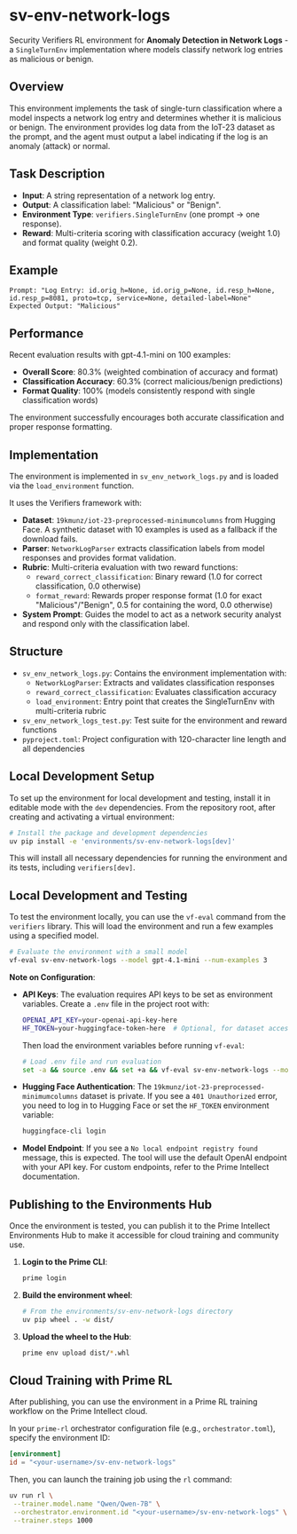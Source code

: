 # sv-env-network-logs

Security Verifiers RL environment for **Anomaly Detection in Network Logs** - a `SingleTurnEnv` implementation where models classify network log entries as malicious or benign.

## Overview

This environment implements the task of single-turn classification where a model inspects a network log entry and determines whether it is malicious or benign. The environment provides log data from the IoT-23 dataset as the prompt, and the agent must output a label indicating if the log is an anomaly (attack) or normal.

## Task Description

- **Input**: A string representation of a network log entry.
- **Output**: A classification label: "Malicious" or "Benign".
- **Environment Type**: `verifiers.SingleTurnEnv` (one prompt → one response).
- **Reward**: Multi-criteria scoring with classification accuracy (weight 1.0) and format quality (weight 0.2).

## Example

```text
Prompt: "Log Entry: id.orig_h=None, id.orig_p=None, id.resp_h=None, id.resp_p=8081, proto=tcp, service=None, detailed-label=None"
Expected Output: "Malicious"
```

## Performance

Recent evaluation results with gpt-4.1-mini on 100 examples:

- **Overall Score**: 80.3% (weighted combination of accuracy and format)
- **Classification Accuracy**: 60.3% (correct malicious/benign predictions)
- **Format Quality**: 100% (models consistently respond with single classification words)

The environment successfully encourages both accurate classification and proper response formatting.

## Implementation

The environment is implemented in `sv_env_network_logs.py` and is loaded via the `load_environment` function.

It uses the Verifiers framework with:

- **Dataset**: `19kmunz/iot-23-preprocessed-minimumcolumns` from Hugging Face. A synthetic dataset with 10 examples is used as a fallback if the download fails.
- **Parser**: `NetworkLogParser` extracts classification labels from model responses and provides format validation.
- **Rubric**: Multi-criteria evaluation with two reward functions:
  - `reward_correct_classification`: Binary reward (1.0 for correct classification, 0.0 otherwise)
  - `format_reward`: Rewards proper response format (1.0 for exact "Malicious"/"Benign", 0.5 for containing the word, 0.0 otherwise)
- **System Prompt**: Guides the model to act as a network security analyst and respond only with the classification label.

## Structure

- `sv_env_network_logs.py`: Contains the environment implementation with:
  - `NetworkLogParser`: Extracts and validates classification responses
  - `reward_correct_classification`: Evaluates classification accuracy
  - `load_environment`: Entry point that creates the SingleTurnEnv with multi-criteria rubric
- `sv_env_network_logs_test.py`: Test suite for the environment and reward functions
- `pyproject.toml`: Project configuration with 120-character line length and all dependencies

## Local Development Setup

To set up the environment for local development and testing, install it in editable mode with the `dev` dependencies. From the repository root, after creating and activating a virtual environment:

```bash
# Install the package and development dependencies
uv pip install -e 'environments/sv-env-network-logs[dev]'
```

This will install all necessary dependencies for running the environment and its tests, including `verifiers[dev]`.

## Local Development and Testing

To test the environment locally, you can use the `vf-eval` command from the `verifiers` library. This will load the environment and run a few examples using a specified model.

```bash
# Evaluate the environment with a small model
vf-eval sv-env-network-logs --model gpt-4.1-mini --num-examples 3
```

**Note on Configuration**:

- **API Keys**: The evaluation requires API keys to be set as environment variables. Create a `.env` file in the project root with:

  ```bash
  OPENAI_API_KEY=your-openai-api-key-here
  HF_TOKEN=your-huggingface-token-here  # Optional, for dataset access
  ```

  Then load the environment variables before running `vf-eval`:

  ```bash
  # Load .env file and run evaluation
  set -a && source .env && set +a && vf-eval sv-env-network-logs --model gpt-4.1-mini --num-examples 3
  ```

- **Hugging Face Authentication**: The `19kmunz/iot-23-preprocessed-minimumcolumns` dataset is private. If you see a `401 Unauthorized` error, you need to log in to Hugging Face or set the `HF_TOKEN` environment variable:

  ```bash
  huggingface-cli login
  ```

- **Model Endpoint**: If you see a `No local endpoint registry found` message, this is expected. The tool will use the default OpenAI endpoint with your API key. For custom endpoints, refer to the Prime Intellect documentation.

## Publishing to the Environments Hub

Once the environment is tested, you can publish it to the Prime Intellect Environments Hub to make it accessible for cloud training and community use.

1. **Login to the Prime CLI**:

   ```bash
   prime login
   ```

2. **Build the environment wheel**:

   ```bash
   # From the environments/sv-env-network-logs directory
   uv pip wheel . -w dist/
   ```

3. **Upload the wheel to the Hub**:

   ```bash
   prime env upload dist/*.whl
   ```

## Cloud Training with Prime RL

After publishing, you can use the environment in a Prime RL training workflow on the Prime Intellect cloud.

In your `prime-rl` orchestrator configuration file (e.g., `orchestrator.toml`), specify the environment ID:

```toml
[environment]
id = "<your-username>/sv-env-network-logs"
```

Then, you can launch the training job using the `rl` command:

```bash
uv run rl \
 --trainer.model.name "Qwen/Qwen-7B" \
 --orchestrator.environment.id "<your-username>/sv-env-network-logs" \
 --trainer.steps 1000
```
